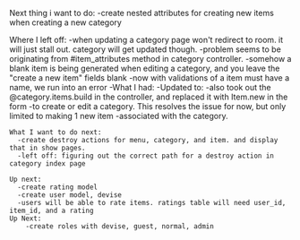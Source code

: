 Next thing i want to do:
  -create nested attributes for creating new items when creating a new category

  Where I left off:
    -when updating a category page won't redirect to room. it will just stall out. category will get updated though.
    -problem seems to be originating from #item_attributes method in category controller.
    -somehow a blank item is being generated when editing a category, and you leave the "create a new item" fields blank
    -now with validations of a item must have a name, we run into an error
        -What I had:
        <!-- def items_attributes=(item_attributes)
          item_attributes.values.each do |item_attribute|
            item = Item.find_or_create_by(item_attribute)
            self.items << item THIS WILL RETURN ALL ITEMS
          end
        end -->
        -Updated to:
        <!-- def items_attributes=(item_attributes)
          item_attributes.values.each do |item_attribute|
            if item_attribute[:name].present?
              item = Item.find_or_create_by(item_attribute)
              if !self.items.include?(item)
                self.category_items.build(:item => item)
              end
            end
          end
        end -->
        -also took out the @category.items.build in the controller, and replaced it with Item.new in the form
        -to create or edit a category. This resolves the issue for now, but only limited to making 1 new item
        -associated with the category.
          <!-- -also mental note about fixing this. i feel like a real dev identifying a problem, and doing research to fix it -->

    What I want to do next:
      -create destroy actions for menu, category, and item. and display that in show pages.
      -left off: figuring out the correct path for a destroy action in category index page

    Up next:
      -create rating model
      -create user model, devise
      -users will be able to rate items. ratings table will need user_id, item_id, and a rating
    Up Next:
        -create roles with devise, guest, normal, admin
